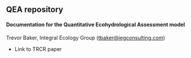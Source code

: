 ## QEA repository
#### Documentation for the Quantitative Ecohydrological Assessment model

Trevor Baker, Integral Ecology Group (tbaker@iegconsulting.com)


- Link to TRCR paper
